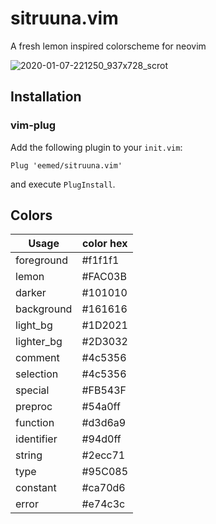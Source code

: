 # sitruuna.vim

A fresh lemon inspired colorscheme for neovim

![2020-01-07-221250_937x728_scrot](https://user-images.githubusercontent.com/30186515/71925977-f302e800-319a-11ea-9c37-244ad7608394.png)

## Installation

### vim-plug

Add the following plugin to your `init.vim`:
```
Plug 'eemed/sitruuna.vim'
```

and execute `PlugInstall`.

## Colors

| Usage      | color hex |
| ---        | ---       |
| foreground | #f1f1f1   |
| lemon      | #FAC03B   |
| darker     | #101010   |
| background | #161616   |
| light_bg   | #1D2021   |
| lighter_bg | #2D3032   |
| comment    | #4c5356   |
| selection  | #4c5356   |
| special    | #FB543F   |
| preproc    | #54a0ff   |
| function   | #d3d6a9   |
| identifier | #94d0ff   |
| string     | #2ecc71   |
| type       | #95C085   |
| constant   | #ca70d6   |
| error      | #e74c3c   |
